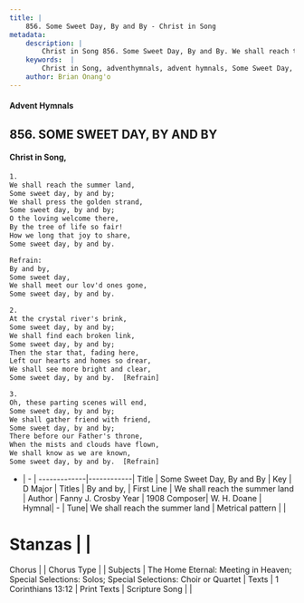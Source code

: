 ```yaml
---
title: |
    856. Some Sweet Day, By and By - Christ in Song
metadata:
    description: |
        Christ in Song 856. Some Sweet Day, By and By. We shall reach the summer land, Some sweet day, by and by; We shall press the golden strand, Some sweet day, by and by; O the loving welcome there, By the tree of life so fair! How we long that joy to share, Some sweet day, by and by. 
    keywords:  |
        Christ in Song, adventhymnals, advent hymnals, Some Sweet Day, By and By, We shall reach the summer land. By and by,
    author: Brian Onang'o
---
```


#### Advent Hymnals
## 856. SOME SWEET DAY, BY AND BY
####  Christ in Song,

```txt
1.
We shall reach the summer land,
Some sweet day, by and by;
We shall press the golden strand,
Some sweet day, by and by;
O the loving welcome there,
By the tree of life so fair!
How we long that joy to share,
Some sweet day, by and by.

Refrain:
By and by,
Some sweet day,
We shall meet our lov'd ones gone,
Some sweet day, by and by.

2.
At the crystal river's brink,
Some sweet day, by and by;
We shall find each broken link,
Some sweet day, by and by;
Then the star that, fading here,
Left our hearts and homes so drear,
We shall see more bright and clear,
Some sweet day, by and by.  [Refrain]

3.
Oh, these parting scenes will end,
Some sweet day, by and by;
We shall gather friend with friend,
Some sweet day, by and by;
There before our Father's throne,
When the mists and clouds have flown,
We shall know as we are known,
Some sweet day, by and by.  [Refrain]

```

- |   -  |
-------------|------------|
Title | Some Sweet Day, By and By |
Key | D Major |
Titles | By and by, |
First Line | We shall reach the summer land |
Author | Fanny J. Crosby
Year | 1908
Composer| W. H. Doane |
Hymnal|  - |
Tune| We shall reach the summer land |
Metrical pattern | |
# Stanzas |  |
Chorus |  |
Chorus Type |  |
Subjects | The Home Eternal: Meeting in Heaven; Special Selections: Solos; Special Selections: Choir or Quartet |
Texts | 1 Corinthians 13:12 |
Print Texts | 
Scripture Song |  |
    
